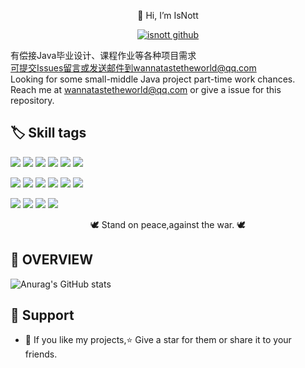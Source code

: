 <p align=center>👋 Hi, I’m IsNott</p>
 <p align="center">
   <a href="https://vbr.nathanchung.dev/badge?page_id=isnott.isnott"> <img alt="isnott github" src="https://vbr.nathanchung.dev/badge?page_id=isnott.isnott"> </a>
 </p>

有偿接Java毕业设计、课程作业等各种项目需求<br>
可提交Issues留言或发送邮件到wannatastetheworld@qq.com<br>
Looking for some small-middle Java project part-time work chances.<br>
Reach me at wannatastetheworld@qq.com or give a issue for this repository.

<!-- -   💻 Junior Full Stack Developer
-   ☁ Current working on My simple minecraft server.
-   ☕ Base on Java Language
-   📬 Reach me at: isnott1028@outlook.com
-   🎮 Minecraft game fans.
-->

## 🏷️ Skill tags
![](https://img.shields.io/badge/Java-blue?logo=java)
![](https://img.shields.io/badge/Python-blue?logo=python)
![](https://img.shields.io/badge/Javascript-blue?logo=javascript)
![](https://img.shields.io/badge/Typescript-blue?logo=typescript)
![](https://img.shields.io/badge/Css-blue?logo=css3)
![](https://img.shields.io/badge/Html-blue?logo=html5)

![](https://img.shields.io/badge/Spring-blue?logo=spring)
![](https://img.shields.io/badge/SpringBoot-blue?logo=springboot)
![](https://img.shields.io/badge/SpringCloud-blue?logo=springcloud)
![](https://img.shields.io/badge/React.js-blue?logo=react)
![](https://img.shields.io/badge/Vue.js-blue?logo=vue.js)
![](https://img.shields.io/badge/Next.js-blue?logo=next.js)

![](https://img.shields.io/badge/PostgreSQL-blue?logo=postgreSQL)
![](https://img.shields.io/badge/Mysql-blue?logo=mysql)
![](https://img.shields.io/badge/Redis-blue?logo=redis)
![](https://img.shields.io/badge/linux-blue?logo=linux)

<p align="center">🕊 Stand on peace,against the war. 🕊 
</p>


## 🤖 OVERVIEW

![Anurag's GitHub stats](https://github-readme-stats.vercel.app/api?username=isnott&show_icons=true&theme=dracula)

## 🤝 Support
- 🧡 If you like my projects,⭐ Give a star for them or share it to your friends.
<!-- - 👨🏻‍💻 Cooperate some awesome project with me.
- 👨‍🚀 Contributions,🙋‍♂️ Issues, ➕ Create some features PR.
-->



